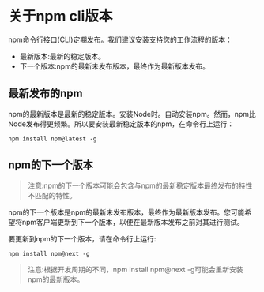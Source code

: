 # 关于npm cli版本
npm命令行接口(CLI)定期发布。我们建议安装支持您的工作流程的版本：
* 最新版本:最新的稳定版本。
* 下一个版本:npm的最新未发布版本，最终作为最新版本发布。

## 最新发布的npm
npm的最新版本是最新的稳定版本。安装Node时。自动安装npm。然而，npm比Node发布得更频繁。所以要安装最新稳定版本的npm，在命令行上运行：
```cli
npm install npm@latest -g
```
## npm的下一个版本
> 注意:npm的下一个版本可能会包含与npm的最新稳定版本最终发布的特性不匹配的特性。

npm的下一个版本是npm的最新未发布版本，最终作为最新版本发布。您可能希望将npm客户端更新到下一个版本，以便在最新版本发布之前对其进行测试。

要更新到npm的下一个版本，请在命令行上运行:
```cli
npm install npm@next -g
```
> 注意:根据开发周期的不同，npm install npm@next -g可能会重新安装npm的最新版本。